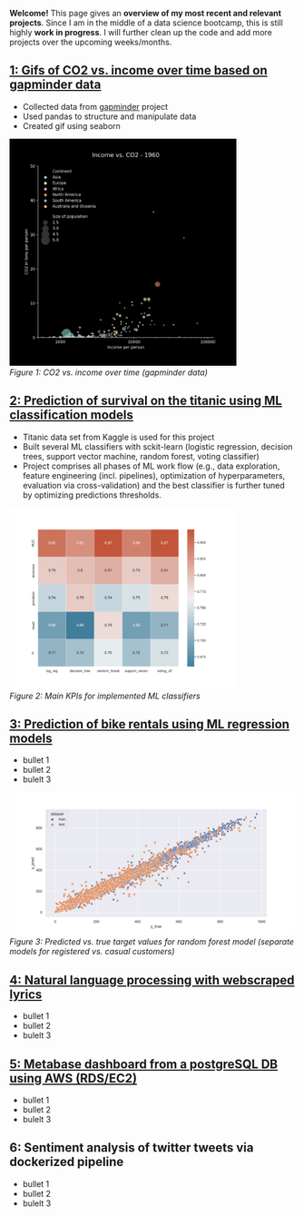 __Welcome!__ This page gives an __overview of my most recent and relevant projects__. Since I am in the middle of a data science bootcamp, this is still highly __work in progress__. I will further clean up the code and add more projects over the upcoming weeks/months.

## [1: Gifs of CO2 vs. income over time based on gapminder data](https://github.com/piwi3/gap_minder_gif)
- Collected data from [gapminder](https://www.gapminder.org/data/) project
- Used pandas to structure and manipulate data
- Created gif using seaborn

<img src="https://github.com/piwi3/Philip_Witte/blob/main/images/gapminder_income_co2.gif?raw=true" width="400"><br/>
_Figure 1: CO2 vs. income over time (gapminder data)_<br/>

## [2: Prediction of survival on the titanic using ML classification models](https://github.com/piwi3/classification_with_titanic_data)
- Titanic data set from Kaggle is used for this project
- Built several ML classifiers with sckit-learn (logistic regression, decision trees, support vector machine, random forest, voting classifier)
- Project comprises all phases of ML work flow (e.g., data exploration, feature engineering (incl. pipelines), optimization of hyperparameters, evaluation via cross-validation) and the best classifier is further tuned by optimizing predictions thresholds.  

<img src="https://github.com/piwi3/Philip_Witte/blob/main/images/overview_ml_kpis_1.png?raw=true" width="400"><br/>
_Figure 2: Main KPIs for implemented ML classifiers_

## [3: Prediction of bike rentals using ML regression models](https://github.com/piwi3/prediction_of_bike_rentals)
- bullet 1
- bullet 2
- bulelt 3

<img src="https://github.com/piwi3/Philip_Witte/blob/main/images/rdf_2_model_approach.png?raw=true" width="600"><br/>
_Figure 3: Predicted vs. true target values for random forest model (separate models for registered vs. casual customers)_


## [4: Natural language processing with webscraped lyrics](https://github.com/piwi3/nlp_for_lyrics)
- bullet 1
- bullet 2
- bulelt 3

## [5: Metabase dashboard from a postgreSQL DB using AWS (RDS/EC2)](https://github.com/piwi3/psql_and_dashboard_aws)
- bullet 1
- bullet 2
- bulelt 3

## 6: Sentiment analysis of twitter tweets via dockerized pipeline
- bullet 1
- bullet 2
- bulelt 3
